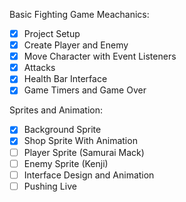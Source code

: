 Basic Fighting Game Meachanics:
- [X] Project Setup
- [X] Create Player and Enemy
- [X] Move Character with Event Listeners
- [X] Attacks
- [X] Health Bar Interface
- [X] Game Timers and Game Over

Sprites and Animation:
- [X] Background Sprite
- [X] Shop Sprite With Animation
- [ ] Player Sprite (Samurai Mack)
- [ ] Enemy Sprite (Kenji)
- [ ] Interface Design and Animation
- [ ] Pushing Live
